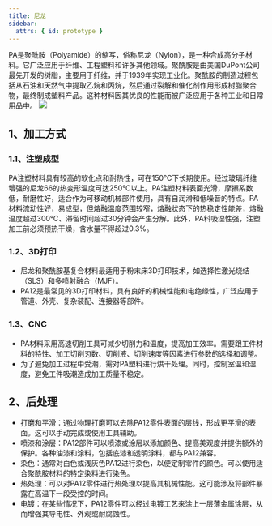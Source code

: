 ```yaml
---
title: 尼龙
sidebar:
  attrs: { id: prototype }
---
```


PA是聚酰胺（Polyamide）的缩写，俗称尼龙（Nylon），是一种合成高分子材料。‌它广泛应用于纤维、工程塑料和许多其他领域。聚酰胺是由美国DuPont公司最先开发的树脂，主要用于纤维，并于1939年实现工业化。聚酰胺的制造过程包括从石油和天然气中提取乙烷和丙烷，然后通过裂解和催化剂作用形成树脂聚合物，最终制成塑料产品。这种材料因其优良的性能而被广泛应用于各种工业和日常用品中。‌
![](https://nexmaker-profabx.oss-cn-hangzhou.aliyuncs.com/img-hwj/20241204095408059.png)
## 1、加工方式
### 1.1、注塑成型
‌PA注塑材料具有较高的软化点和耐热性，可在150℃下长期使用。经过玻璃纤维增强的尼龙66的热变形温度可达250℃以上‌。PA注塑材料表面光滑，摩擦系数低，耐磨性好，适合作为可移动机械部件使用，具有自润滑和低噪音的特点‌。PA材料流动性好，易成型，但熔融温度范围较窄，熔融状态下的热稳定性能差，熔融温度超过300℃、滞留时间超过30分钟会产生分解。此外，PA料吸湿性强，注塑加工前必须预热干燥，含水量不得超过0.3%‌。
### 1.2、3D打印
* 尼龙和聚酰胺基复合材料最适用于粉末床3D打印技术，如选择性激光烧结（SLS）和多喷射融合（MJF）。
* PA12是最常见的3D打印材料，具有良好的机械性能和电绝缘性，广泛应用于管道、外壳、复杂装配、连接器等部件。
### 1.3、CNC
* PA材料采用高速切削工具可减少切削力和温度，提高加工效率。需要跟工件材料的特性、加工切削刃数、切削液、切削速度等因素进行参数的选择和调整。
* 为了避免加工过程中受潮，需对PA塑料进行烘干处理。同时，控制室温和湿度，避免工件吸潮造成加工质量不稳定。
## 2、后处理
* 打磨和平滑：通过物理打磨可以去除PA12零件表面的层线，形成更平滑的表面。这可以手动完成或使用工具辅助。
* 喷漆和涂层：PA12部件可以喷漆或涂层以添加颜色、提高美观度并提供额外的保护。各种油漆和涂料，包括底漆和透明涂料，都与PA12兼容。
* 染色：通常对白色或浅灰色PA12进行染色，以便定制零件的颜色。可以使用适合聚酰胺材料的特定染料进行染色。
* 热处理：可以对PA12零件进行热处理以提高其机械性能。这可能涉及将部件暴露在高温下一段受控的时间。
* 电镀：在某些情况下，PA12零件可以经过电镀工艺来涂上一层薄金属涂层，从而增强其导电性、外观或耐腐蚀性。
